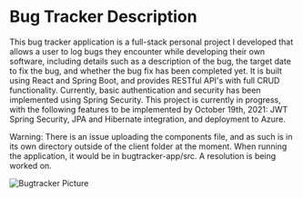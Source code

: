 # Bug Tracker Description

This bug tracker application is a full-stack personal project I developed that allows a user to log bugs they encounter while developing their own software, including details such as a description of the bug, the target date to fix the bug, and whether the bug fix has been completed yet. It is built using React and Spring Boot, and provides RESTful API's with full CRUD functionality. Currently, basic authentication and security has been implemented using Spring Security. This project is currently in progress, with the following features to be implemented by October 19th, 2021: JWT Spring Security, JPA and Hibernate integration, and deployment to Azure.

Warning:
There is an issue uploading the components file, and as such is in its own directory outside of the client folder at the moment. When running the application, it would be in bugtracker-app/src. A resolution is being worked on.

![Bugtracker Picture](https://user-images.githubusercontent.com/57378879/137193297-b82028f7-ebe3-4c5a-855d-7018b538cece.PNG)
